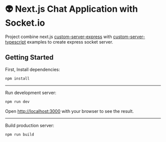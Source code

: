 # 👽 Next.js Chat Application with Socket.io

Project combine next.js [custom-server-express](https://github.com/vercel/next.js/tree/canary/examples/custom-server-express) with [custom-server-typescript](https://github.com/vercel/next.js/tree/canary/examples/custom-server-typescript) examples to create express socket server.

## Getting Started

First, Install dependencies:

```bash
npm install
```
---

Run development server:

```bash
npm run dev
```
Open [http://localhost:3000](http://localhost:3000) with your browser to see the result.

---

Build production server:

```bash
npm run build
```

